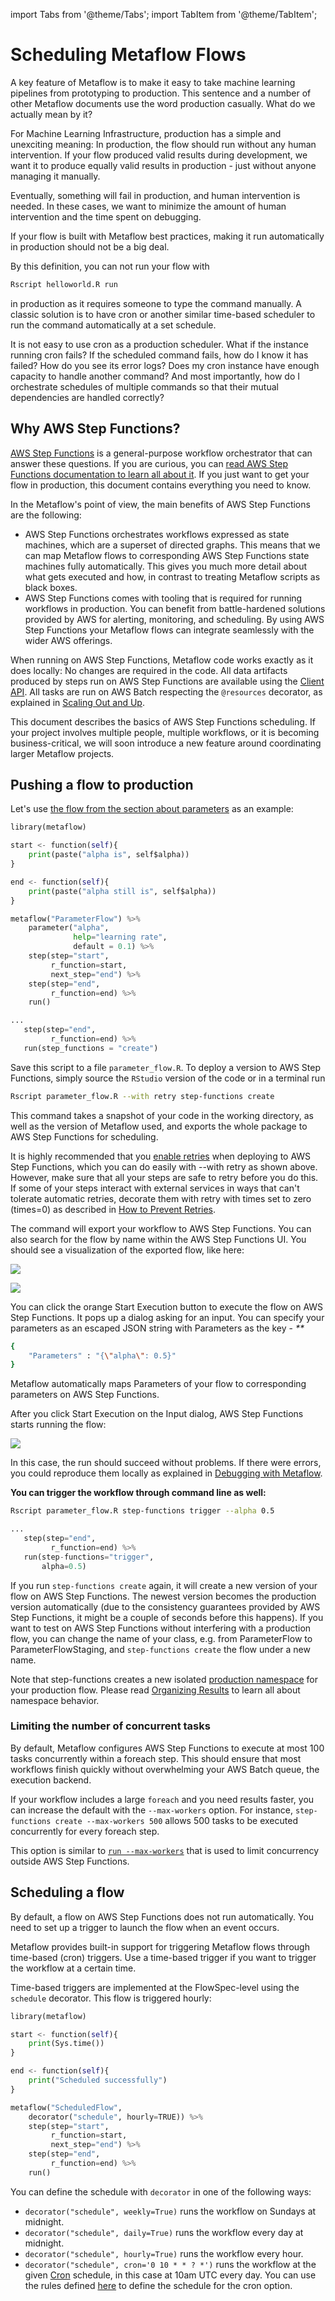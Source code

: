 import Tabs from '@theme/Tabs';
import TabItem from '@theme/TabItem';

# Scheduling Metaflow Flows

A key feature of Metaflow is to make it easy to take machine learning pipelines from prototyping to production. This sentence and a number of other Metaflow documents use the word production casually. What do we actually mean by it?

For Machine Learning Infrastructure, production has a simple and unexciting meaning: In production, the flow should run without any human intervention. If your flow produced valid results during development, we want it to produce equally valid results in production - just without anyone managing it manually.

Eventually, something will fail in production, and human intervention is needed. In these cases, we want to minimize the amount of human intervention and the time spent on debugging.

If your flow is built with Metaflow best practices, making it run automatically in production should not be a big deal.

By this definition, you can not run your flow with

```bash
Rscript helloworld.R run
```

in production as it requires someone to type the command manually. A classic solution is to have cron or another similar time-based scheduler to run the command automatically at a set schedule.

It is not easy to use cron as a production scheduler. What if the instance running cron fails? If the scheduled command fails, how do I know it has failed? How do you see its error logs? Does my cron instance have enough capacity to handle another command? And most importantly, how do I orchestrate schedules of multiple commands so that their mutual dependencies are handled correctly?

## Why AWS Step Functions?

[AWS Step Functions](https://aws.amazon.com/step-functions/) is a general-purpose workflow orchestrator that can answer these questions. If you are curious, you can [read AWS Step Functions documentation to learn all about it](https://docs.aws.amazon.com/step-functions/latest/dg/welcome.html). If you just want to get your flow in production, this document contains everything you need to know.

In the Metaflow's point of view, the main benefits of AWS Step Functions are the following:

- AWS Step Functions orchestrates workflows expressed as state machines, which are a superset of directed graphs. This means that we can map Metaflow flows to corresponding AWS Step Functions state machines fully automatically. This gives you much more detail about what gets executed and how, in contrast to treating Metaflow scripts as black boxes.
- AWS Step Functions comes with tooling that is required for running workflows in production. You can benefit from battle-hardened solutions provided by AWS for alerting, monitoring, and scheduling. By using AWS Step Functions your Metaflow flows can integrate seamlessly with the wider AWS offerings.

When running on AWS Step Functions, Metaflow code works exactly as it does locally: No changes are required in the code. All data artifacts produced by steps run on AWS Step Functions are available using the [Client API](../metaflow/client.md). All tasks are run on AWS Batch respecting the `@resources` decorator, as explained in [Scaling Out and Up](../metaflow/scaling.md).

This document describes the basics of AWS Step Functions scheduling. If your project involves multiple people, multiple workflows, or it is becoming business-critical, we will soon introduce a new feature around coordinating larger Metaflow projects.

## Pushing a flow to production

Let's use [the flow from the section about parameters](../metaflow/basics.md#how-to-define-parameters-for-flows) as an example:

<Tabs>
<TabItem label="R" value="R">

```python
library(metaflow)

start <- function(self){
    print(paste("alpha is", self$alpha))
}

end <- function(self){
    print(paste("alpha still is", self$alpha))
}

metaflow("ParameterFlow") %>%
    parameter("alpha",
              help="learning rate",
              default = 0.1) %>%
    step(step="start",
         r_function=start,
         next_step="end") %>%
    step(step="end",
         r_function=end) %>%
    run()
```

</TabItem>
<TabItem label="RStudio" value="RStudio">

```python
...
   step(step="end",
         r_function=end) %>%
   run(step_functions = "create")
```

</TabItem>
</Tabs>

Save this script to a file `parameter_flow.R`. To deploy a version to AWS Step Functions, simply source the `RStudio` version of the code or in a terminal run

```bash
Rscript parameter_flow.R --with retry step-functions create
```

This command takes a snapshot of your code in the working directory, as well as the version of Metaflow used, and exports the whole package to AWS Step Functions for scheduling.

It is highly recommended that you [enable retries](../metaflow/failures.md#retrying-tasks-with-the-retry-decorator) when deploying to AWS Step Functions, which you can do easily with --with retry as shown above. However, make sure that all your steps are safe to retry before you do this. If some of your steps interact with external services in ways that can't tolerate automatic retries, decorate them with retry with times set to zero \(times=0\) as described in [How to Prevent Retries](../metaflow/failures.md#how-to-prevent-retries).

The command will export your workflow to AWS Step Functions. You can also search for the flow by name within the AWS Step Functions UI. You should see a visualization of the exported flow, like here:

![](/assets/image2.png)

![](/assets/image5.png)

You can click the orange Start Execution button to execute the flow on AWS Step Functions. It pops up a dialog asking for an input. You can specify your parameters as an escaped JSON string with Parameters as the key - _\*\*_

```bash
{
    "Parameters" : "{\"alpha\": 0.5}"
}
```

Metaflow automatically maps Parameters of your flow to corresponding parameters on AWS Step Functions.

After you click Start Execution on the Input dialog, AWS Step Functions starts running the flow:

![](/assets/image6.png)

In this case, the run should succeed without problems. If there were errors, you could reproduce them locally as explained in [Debugging with Metaflow](../metaflow/debugging.md).

**You can trigger the workflow through command line as well:**

<Tabs>
<TabItem label="Bash" value="Bash">

```bash
Rscript parameter_flow.R step-functions trigger --alpha 0.5
```

</TabItem>
<TabItem label="RStudio" value="RStudio">

```python
...
   step(step="end",
         r_function=end) %>%
   run(step-functions="trigger",
       alpha=0.5)
```

</TabItem>
</Tabs>

If you run `step-functions create` again, it will create a new version of your flow on AWS Step Functions. The newest version becomes the production version automatically \(due to the consistency guarantees provided by AWS Step Functions, it might be a couple of seconds before this happens\). If you want to test on AWS Step Functions without interfering with a production flow, you can change the name of your class, e.g. from ParameterFlow to ParameterFlowStaging, and `step-functions create` the flow under a new name.

Note that step-functions creates a new isolated [production namespace](../metaflow/tagging.md#tags-as-namespaces) for your production flow. Please read [Organizing Results](../metaflow/tagging.md) to learn all about namespace behavior.

### Limiting the number of concurrent tasks

By default, Metaflow configures AWS Step Functions to execute at most 100 tasks concurrently within a foreach step. This should ensure that most workflows finish quickly without overwhelming your AWS Batch queue, the execution backend.

If your workflow includes a large `foreach` and you need results faster, you can increase the default with the `--max-workers` option. For instance, `step-functions create --max-workers 500` allows 500 tasks to be executed concurrently for every foreach step.

This option is similar to [`run --max-workers`](../metaflow/scaling.md#safeguard-flags) that is used to limit concurrency outside AWS Step Functions.

## Scheduling a flow

By default, a flow on AWS Step Functions does not run automatically. You need to set up a trigger to launch the flow when an event occurs.

Metaflow provides built-in support for triggering Metaflow flows through time-based \(cron\) triggers. Use a time-based trigger if you want to trigger the workflow at a certain time.

Time-based triggers are implemented at the FlowSpec-level using the `schedule` decorator. This flow is triggered hourly:

```python
library(metaflow)

start <- function(self){
    print(Sys.time())
}

end <- function(self){
    print("Scheduled successfully")
}

metaflow("ScheduledFlow",
    decorator("schedule", hourly=TRUE)) %>%
    step(step="start",
         r_function=start,
         next_step="end") %>%
    step(step="end",
         r_function=end) %>%
    run()
```

You can define the schedule with `decorator` in one of the following ways:

- `decorator("schedule", weekly=True)` runs the workflow on Sundays at midnight.
- `decorator("schedule", daily=True)` runs the workflow every day at midnight.
- `decorator("schedule", hourly=True)` runs the workflow every hour.
- `decorator("schedule", cron='0 10 * * ? *')` runs the workflow at the given [Cron](http://en.wikipedia.org/wiki/cron) schedule, in this case at 10am UTC every day. You can use the rules defined [here](https://docs.aws.amazon.com/eventbridge/latest/userguide/scheduled-events.html) to define the schedule for the cron option.
